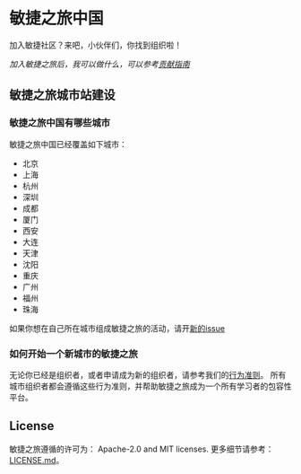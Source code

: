 # 敏捷之旅中国

加入敏捷社区？来吧，小伙伴们，你找到组织啦！

_加入敏捷之旅后，我可以做什么，可以参考[贡献指南](./CONTRIBUTING.md)_

## 敏捷之旅城市站建设

### 敏捷之旅中国有哪些城市
敏捷之旅中国已经覆盖如下城市：
- 北京
- 上海
- 杭州
- 深圳
- 成都
- 厦门
- 西安
- 大连
- 天津
- 沈阳
- 重庆
- 广州
- 福州
- 珠海

如果你想在自己所在城市组成敏捷之旅的活动，请开[新的issue](https://github.com/agiletour-china/organizing/issues/new)

### 如何开始一个新城市的敏捷之旅

无论你已经是组织者，或者申请成为新的组织者，请参考我们的[行为准则](,/CODE_OF_CONDUCT.md)。
所有城市组织者都会遵循这些行为准则，并帮助敏捷之旅成为一个所有学习者的包容性平台。

## License
敏捷之旅遵循的许可为： Apache-2.0 and MIT licenses. 更多细节请参考：[LICENSE.md](./LICENSE.md)。
